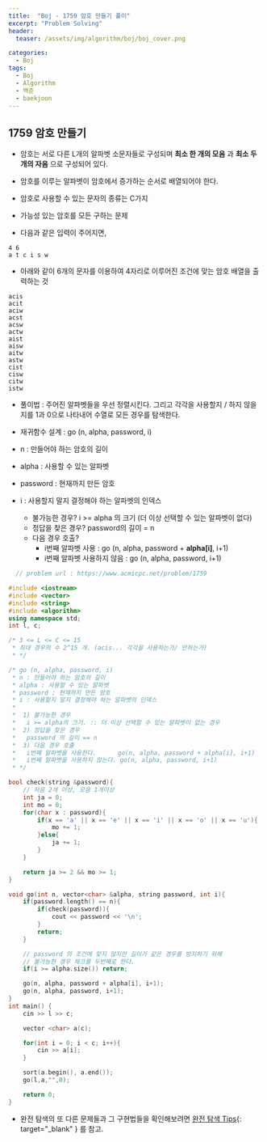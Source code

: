 ```yaml
---
title:  "Boj - 1759 암호 만들기 풀이"
excerpt: "Problem Solving"
header:
  teaser: /assets/img/algorithm/boj/boj_cover.png

categories:
  - Boj
tags:
  - Boj
  - Algorithm
  - 백준
  - baekjoon
---
```

## 1759 암호 만들기

- 암호는 서로 다른 L개의 알파벳 소문자들로 구성되며 __최소 한 개의 모음__ 과 __최소 두 개의 자음__ 으로 구성되어 있다.
- 암호를 이루는 알파벳이 암호에서 증가하는 순서로 배열되어야 한다.
- 암호로 사용할 수 있는 문자의 종류는 C가지
- 가능성 있는 암호를 모든 구하는 문제

- 다음과 같은 입력이 주어지면, 
  
```shell
4 6
a t c i s w
```

- 아래와 같이 6개의 문자를 이용하여 4자리로 이루어진 조건에 맞는 암호 배열을 출력하는 것

```shell
acis
acit
aciw
acst
acsw
actw
aist
aisw
aitw
astw
cist
cisw
citw
istw
```

- 풀이법 : 주어진 알파벳들을 우선 정렬시킨다. 그리고 각각을 사용할지 / 하지 않을지를 1과 0으로 나타내어 수열로 모든 경우를 탐색한다. 
- 재귀함수 설계 : go (n, alpha, password, i)
- n : 만들어야 하는 암호의 길이
- alpha : 사용할 수 있는 알파벳
- password : 현재까지 만든 암호
- i : 사용할지 말지 결정해야 하는 알파벳의 인덱스

  - 불가능한 경우? i >= alpha 의 크기 (더 이상 선택할 수 있는 알파벳이 없다)
  - 정답을 찾은 경우? password의 길이 = n
  - 다음 경우 호출? 
    *   i번째 알파벳 사용 : go (n, alpha, password + __alpha[i]__, i+1)
    *   i번째 알파벳 사용하지 않음 : go (n, alpha, password, i+1)

```cpp
  // problem url : https://www.acmicpc.net/problem/1759

#include <iostream>
#include <vector>
#include <string>
#include <algorithm>
using namespace std;
int l, c;

/* 3 <= L <= C <= 15
 * 최대 경우의 수 2^15 개. (acis... 각각을 사용하는가/ 안하는가)
 * */

/* go (n, alpha, password, i)
 * n : 만들어야 하는 암호의 길이
 * alpha : 사용할 수 있는 알파벳
 * password : 현재까지 만든 암호
 * i : 사용할지 말지 결정해야 하는 알파벳의 인덱스
 *
 *  1) 불가능한 경우
 *   i >= alpha의 크기. :: 더 이상 선택할 수 있는 알파벳이 없는 경우
 *  2) 정답을 찾은 경우
 *   password 의 길이 == n
 *  3) 다음 경우 호출
 *   i번째 알파벳을 사용한다.      go(n, alpha, password + alpha[i], i+1)
 *   i번째 알파벳을 사용하지 않는다. go(n, alpha, password, i+1)
 * */

bool check(string &password){
    // 자음 2개 이상, 모음 1개이상
    int ja = 0;
    int mo = 0;
    for(char x : password){
        if(x == 'a' || x == 'e' || x == 'i' || x == 'o' || x == 'u'){
            mo += 1;
        }else{
            ja += 1;
        }
    }

    return ja >= 2 && mo >= 1;
}

void go(int n, vector<char> &alpha, string password, int i){
    if(password.length() == n){
        if(check(password)){
            cout << password << '\n';
        }
        return;
    }

    // password 의 조건에 맞지 않지만 길이가 같은 경우를 방지하기 위해
    // 불가능한 경우 체크를 두번째로 한다.
    if(i >= alpha.size()) return;

    go(n, alpha, password + alpha[i], i+1);
    go(n, alpha, password, i+1);
}
int main() {
    cin >> l >> c;

    vector <char> a(c);

    for(int i = 0; i < c; i++){
        cin >> a[i];
    }

    sort(a.begin(), a.end());
    go(l,a,"",0);

    return 0;
}
```

- 완전 탐색의 또 다른 문제들과 그 구현법들을 확인해보려면 [완전 탐색 Tips](https://hyunjae-lee.github.io/problem%20solving/bruteforce/){: target="_blank" } 를 참고.

